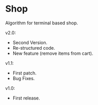 # Shop
Algorithm for terminal based shop.

v2.0:
- Second Version. 
- Re-structured code.
- New feature (remove items from cart).

v1.1:
- First patch. 
- Bug Fixes.

v1.0: 
- First release.
